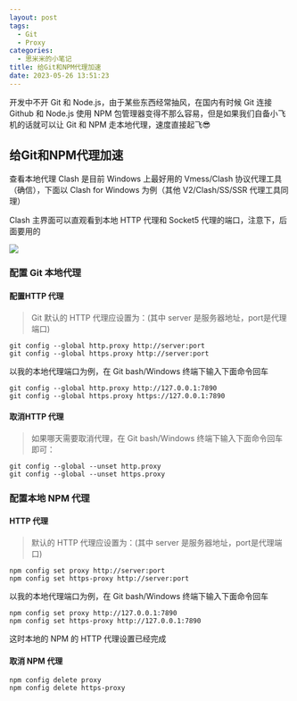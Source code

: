 ```yaml
---
layout: post
tags:
  - Git
  - Proxy
categories:
  - 思米米的小笔记
title: 给Git和NPM代理加速
date: 2023-05-26 13:51:23
---
```


开发中不开 Git 和 Node.js，由于某些东西经常抽风，在国内有时候 Git 连接 Github 和 Node.js 使用 NPM 包管理器变得不那么容易，但是如果我们自备小飞机的话就可以让 Git 和 NPM 走本地代理，速度直接起飞😎

<!-- more -->


## 给Git和NPM代理加速

查看本地代理
Clash 是目前 Windows 上最好用的 Vmess/Clash 协议代理工具（确信），下面以 Clash for Windows 为例（其他 V2/Clash/SS/SSR 代理工具同理）


Clash 主界面可以直观看到本地 HTTP 代理和 Socket5 代理的端口，注意下，后面要用的

![](//img.simimi.cn/img/posts/202305261402938.png)


### 配置 Git 本地代理


#### 配置HTTP 代理

>Git 默认的 HTTP 代理应设置为：(其中 server 是服务器地址，port是代理端口)

``` shell
git config --global http.proxy http://server:port
git config --global https.proxy http://server:port
```

以我的本地代理端口为例，在 Git bash/Windows 终端下输入下面命令回车


```shell
git config --global http.proxy http://127.0.0.1:7890
git config --global https.proxy https://127.0.0.1:7890
```


#### 取消HTTP 代理

>如果哪天需要取消代理，在 Git bash/Windows 终端下输入下面命令回车即可：

```shell
git config --global --unset http.proxy
git config --global --unset https.proxy
```


### 配置本地 NPM 代理

#### HTTP 代理

>默认的 HTTP 代理应设置为：(其中 server 是服务器地址，port是代理端口)

```shell
npm config set proxy http://server:port
npm config set https-proxy http://server:port
```

以我的本地代理端口为例，在 Git bash/Windows 终端下输入下面命令回车

```shell
npm config set proxy http://127.0.0.1:7890
npm config set https-proxy http://127.0.0.1:7890
```
这时本地的 NPM 的 HTTP 代理设置已经完成

#### 取消 NPM 代理

```shell
npm config delete proxy
npm config delete https-proxy
```


